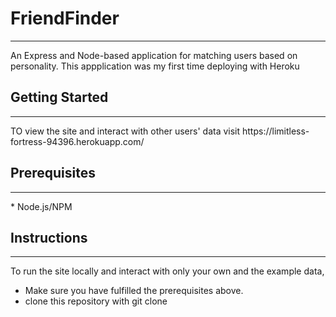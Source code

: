 # FriendFinder
<hr>
An Express and Node-based application for matching users based on personality.  This appplication was my first time deploying with Heroku

## Getting Started
<hr>
TO view the site and interact with other users' data visit https://limitless-fortress-94396.herokuapp.com/

## Prerequisites
<hr>
* Node.js/NPM

## Instructions
<hr>
To run the site locally and interact with only your own and the example data,

* Make sure you have fulfilled the prerequisites above.
* clone this repository with git clone
